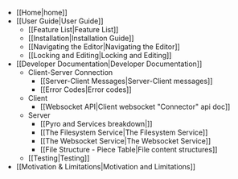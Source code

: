 * [[Home|home]]
* [[User Guide|User Guide]]
  * [[Feature List|Feature List]]
  * [[Installation|Installation Guide]]
  * [[Navigating the Editor|Navigating the Editor]]
  * [[Locking and Editing|Locking and Editing]]
* [[Developer Documentation|Developer Documentation]]
  * Client-Server Connection
    * [[Server-Client Messages|Server-Client messages]]
    * [[Error Codes|Error codes]]
  * Client
    * [[Websocket API|Client websocket "Connector" api doc]] 
  * Server
    * [[Pyro and Services breakdown|]]
    * [[The Filesystem Service|The Filesystem Service]]
    * [[The Websocket Service|The Websocket Service]]
    * [[File Structure - Piece Table|File content structures]]
  * [[Testing|Testing]]
* [[Motivation & Limitations|Motivation and Limitations]]